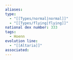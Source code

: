 ```yaml
---
aliases: 
type:
  - "[[Types/normal|normal]]"
  - "[[Types/flying|flying]]"
national dex number: 333
tags:
  - Hoenn
evolution line:
  - "[[Altaria]]"
associated:
---
```

